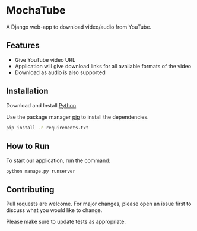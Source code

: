# MochaTube

A Django web-app to download video/audio from YouTube.

## Features

- Give YouTube video URL
- Application will give download links for all available formats of the video
- Download as audio is also supported

## Installation

Download and Install [Python](https://www.python.org/downloads/)

Use the package manager [pip](https://pip.pypa.io/en/stable/reference/pip_download/) to install the dependencies.

```bash
pip install -r requirements.txt
```

## How to Run

To start our application, run the command:

```
python manage.py runserver
```

## Contributing
Pull requests are welcome. For major changes, please open an issue first to discuss what you would like to change.

Please make sure to update tests as appropriate.

